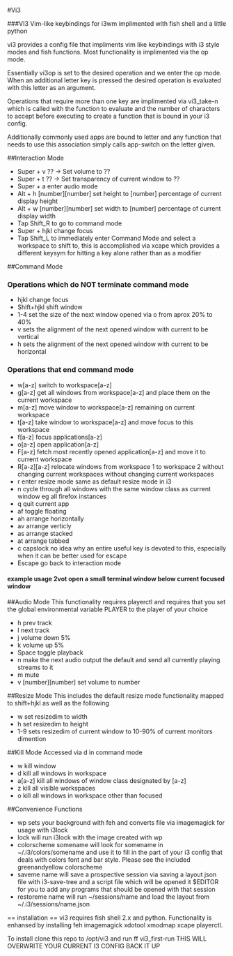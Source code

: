 #Vi3

###VI3 Vim-like keybindings for i3wm implimented with fish shell and a little python

vi3 provides a config file that impliments vim like keybindings with i3 style modes and fish functions.  Most functionality is implimented via the op mode.  

Essentially vi3op is set to the desired operation and we enter the op mode.  When an additional letter key is pressed the desired operation is evaluated with this letter as an argument.  

Operations that require more than one key are implimented via vi3_take-n which is called with the function to evaluate and the number of characters to accept before executing to create a function that is bound in your i3 config.

Additionally commonly used apps are bound to letter and any function that needs to use this association simply calls app-switch on the letter given.

##Interaction Mode
- Super + v ?? -> Set volume to ??
- Super + t ?? -> Set transparency of current window to ??
- Super + a enter audio mode
- Alt + h [number][number] set height to [number] percentage of current display height
- Alt + w [number][number] set width to [number] percentage of current display width
- Tap Shift_R to go to command mode
- Super + hjkl change focus
- Tap Shift_L to immediately enter Command Mode and select a workspace to shift to, this is accomplished via xcape which provides a different keysym for hitting a key alone rather than as a modifier

##Command Mode
### Operations which do NOT terminate command mode 
- hjkl change focus
- Shift+hjkl shift window
- 1-4 set the size of the next window opened via o from aprox 20% to 40%
- v sets the alignment of the next opened window with current to be vertical
- h sets the alignment of the next opened window with current to be horizontal

### Operations that end command mode
- w[a-z] switch to workspace[a-z]
- g[a-z] get all windows from workspace[a-z] and place them on the current workspace
- m[a-z] move window to workspace[a-z] remaining on current workspace
- t[a-z] take window to workspace[a-z] and move focus to this workspace
- f[a-z] focus applications[a-z]
- o[a-z] open application[a-z]
- F[a-z] fetch most recently opened application[a-z] and move it to current workspace
- R[a-z][a-z] relocate windows from workspace 1 to workspace 2 without changing current workspaces without changing current workspaces
- r enter resize mode same as default resize mode in i3
- n cycle through all windows with the same window class as current window eg all firefox instances
- q quit current app
- af toggle floating
- ah arrange horizontally
- av arrange verticly
- as arrange stacked
- at arrange tabbed
- c capslock no idea why an entire useful key is devoted to this, especially when it can be better used for escape
- Escape go back to interaction mode

#### example usage 2vot open a small terminal window below current focused window

##Audio Mode
This functionality requires playerctl and requires that you set the global environmental variable PLAYER to the player of your choice 

- h prev track
- l next track
- j volume down 5%
- k volume up 5%
- Space toggle playback
- n make the next audio output the default and send all currently playing streams to it
- m mute
- v [number][number] set volume to number

##Resize Mode
This includes the default resize mode functionality mapped to shift+hjkl as well as the following
- w set resizedim to width
- h set resizedim to height
- 1-9 sets resizedim of current window to 10-90% of current monitors dimention

##Kill Mode
Accessed via d in command mode
- w kill window
- d kill all windows in workspace
- a[a-z] kill all windows of window class designated by [a-z] 
- z kill all visible workspaces 
- o kill all windows in workspace other than focused

##Convenience Functions
- wp sets your background with feh and converts file via imagemagick for usage with i3lock
- lock will run i3lock with the image created with wp
- colorscheme somename will look for somename in ~/.i3/colors/somename and use it to fill in the part of your i3 config that deals with colors font and bar style. Please see the included greenandyellow colorscheme
- saveme name will save a prospective session via saving a layout json file with i3-save-tree and a script file which will be opened it $EDITOR for you to add any programs that should be opened with that session 
- restoreme name will run ~/sessions/name and load the layout from ~/.i3/sessions/name.json


== installation ==
vi3 requires fish shell 2.x and python.  Functionality is enhansed by installing feh imagemagick xdotool xmodmap xcape playerctl.

To install clone this repo to /opt/vi3 and run ff vi3_first-run
THIS WILL OVERWRITE YOUR CURRENT I3 CONFIG BACK IT UP
